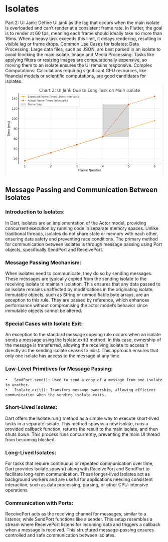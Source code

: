 # Isolates
Part 2:
UI Jank:
Define UI jank as the lag that occurs when the main isolate is overloaded and can’t render at a consistent frame rate. In Flutter, the goal is to render at 60 fps, meaning each frame should ideally take no more than 16ms.
When a heavy task exceeds this limit, it delays rendering, resulting in visible lag or frame drops.
Common Use Cases for Isolates:
Data Processing: Large data files, such as JSON, are best parsed in an isolate to avoid blocking the main isolate.
Image and Media Processing: Tasks like applying filters or resizing images are computationally expensive, so moving them to an isolate ensures the UI remains responsive.
Complex Computations: Calculations requiring significant CPU resources, like financial models or scientific computations, are good candidates for isolates.
![image](https://github.com/JasonY0329/Isolates/blob/main/graphs/UI%20Jank.png)


## Message Passing and Communication Between Isolates

### Introduction to Isolates:
In Dart, isolates are an implementation of the Actor model, providing concurrent execution by running code in separate memory spaces. Unlike traditional threads, isolates do not share state or memory with each other, ensuring data safety and preventing race conditions. The primary method for communication between isolates is through message passing using Port objects, specifically SendPort and ReceivePort.

### Message Passing Mechanism:
When isolates need to communicate, they do so by sending messages. These messages are typically copied from the sending isolate to the receiving isolate to maintain isolation. This ensures that any data passed to an isolate remains unaffected by modifications in the originating isolate. Immutable objects, such as String or unmodifiable byte arrays, are an exception to this rule. They are passed by reference, which enhances performance without compromising the actor model’s behavior since immutable objects cannot be altered.

### Special Cases with Isolate Exit:
An exception to the standard message copying rule occurs when an isolate sends a message using the Isolate.exit() method. In this case, ownership of the message is transferred, allowing the receiving isolate to access it directly as the sending isolate ceases to exist. This approach ensures that only one isolate has access to the message at any time.

### Low-Level Primitives for Message Passing:

	•	SendPort.send(): Used to send a copy of a message from one isolate to another.
	•	Isolate.exit(): Transfers message ownership, allowing efficient communication when the sending isolate exits.

### Short-Lived Isolates:
Dart offers the Isolate.run() method as a simple way to execute short-lived tasks in a separate isolate. This method spawns a new isolate, runs a provided callback function, returns the result to the main isolate, and then shuts down. This process runs concurrently, preventing the main UI thread from becoming blocked.

### Long-Lived Isolates:
For tasks that require continuous or repeated communication over time, Dart provides Isolate.spawn() along with ReceivePort and SendPort to facilitate long-term communication. These longer-lived isolates act as background workers and are useful for applications needing consistent interaction, such as data processing, parsing, or other CPU-intensive operations.

### Communication with Ports:
ReceivePort acts as the receiving channel for messages, similar to a listener, while SendPort functions like a sender. This setup resembles a stream where ReceivePort listens for incoming data and triggers a callback when a message is received. This structured message-passing ensures controlled and safe communication between isolates.
